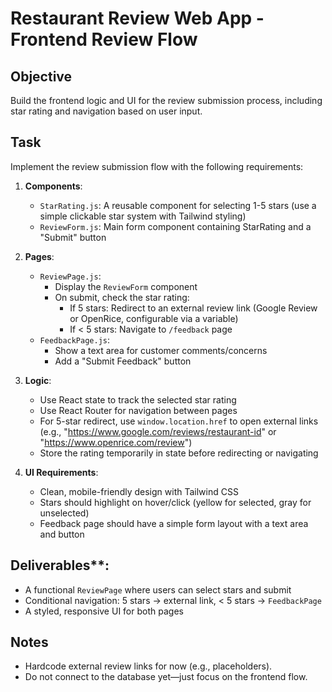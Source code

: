 # Restaurant Review Web App - Frontend Review Flow

## Objective
Build the frontend logic and UI for the review submission process, including star rating and navigation based on user input.

## Task
Implement the review submission flow with the following requirements:

1. **Components**:
   - `StarRating.js`: A reusable component for selecting 1-5 stars (use a simple clickable star system with Tailwind styling)
   - `ReviewForm.js`: Main form component containing StarRating and a "Submit" button

2. **Pages**:
   - `ReviewPage.js`:
     - Display the `ReviewForm` component
     - On submit, check the star rating:
       - If 5 stars: Redirect to an external review link (Google Review or OpenRice, configurable via a variable)
       - If < 5 stars: Navigate to `/feedback` page
   - `FeedbackPage.js`:
     - Show a text area for customer comments/concerns
     - Add a "Submit Feedback" button

3. **Logic**:
   - Use React state to track the selected star rating
   - Use React Router for navigation between pages
   - For 5-star redirect, use `window.location.href` to open external links (e.g., "https://www.google.com/reviews/restaurant-id" or "https://www.openrice.com/review")
   - Store the rating temporarily in state before redirecting or navigating

4. **UI Requirements**:
   - Clean, mobile-friendly design with Tailwind CSS
   - Stars should highlight on hover/click (yellow for selected, gray for unselected)
   - Feedback page should have a simple form layout with a text area and button

## Deliverables**:
   - A functional `ReviewPage` where users can select stars and submit
   - Conditional navigation: 5 stars → external link, < 5 stars → `FeedbackPage`
   - A styled, responsive UI for both pages

## Notes
- Hardcode external review links for now (e.g., placeholders).
- Do not connect to the database yet—just focus on the frontend flow.